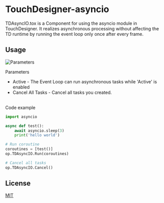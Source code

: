 # TouchDesigner-asyncio

TDAsyncIO.tox is a Component for using the asyncio module in TouchDesigner. It realizes asynchronous processing without affecting the TD runtime by running the event loop only once after every frame. 

## Usage

![Parameters](https://drive.google.com/uc?export=view&id=1CQuFqiK7gqOEWgF1YVU6_9ejXxJ_GgWv)

Parameters
 - Active - The Event Loop can run asynchronous tasks while 'Active' is enabled<br>
 - Cancel All Tasks - Cancel all tasks you created.<br><br>

Code example

``` python
import asyncio

async def test():
    await asyncio.sleep(3)
    print('hello world')

# Run coroutine
coroutines = [test()]
op.TDAsyncIO.Run(coroutines)

# Cancel all tasks
op.TDAsyncIO.Cancel()
```
## License
[MIT](https://github.com/sndmtk/TouchDesigner-asyncio/blob/main/LICENSE)
